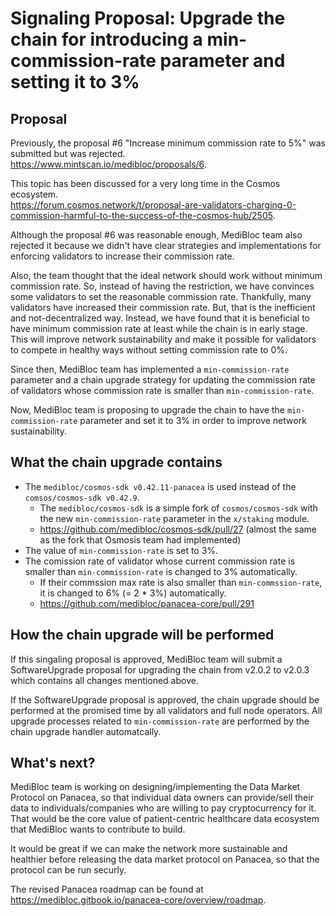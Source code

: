 # Signaling Proposal: Upgrade the chain for introducing a min-commission-rate parameter and setting it to 3%


## Proposal

Previously, the proposal #6 "Increase minimum commission rate to 5%" was submitted but was rejected.<br>
https://www.mintscan.io/medibloc/proposals/6.

This topic has been discussed for a very long time in the Cosmos ecosystem.<br>
https://forum.cosmos.network/t/proposal-are-validators-charging-0-commission-harmful-to-the-success-of-the-cosmos-hub/2505.

Although the proposal #6 was reasonable enough, MediBloc team also rejected it because we didn't have clear strategies and implementations for enforcing validators to increase their commission rate.

Also, the team thought that the ideal network should work without minimum commission rate. So, instead of having the restriction, we have convinces some validators to set the reasonable commission rate. Thankfully, many validators have increased their commission rate. But, that is the inefficient and not-decentralized way. Instead, we have found that it is beneficial to have minimum commission rate at least while the chain is in early stage. This will improve network sustainability and make it possible for validators to compete in healthy ways without setting commission rate to 0%.

Since then, MediBloc team has implemented a `min-commission-rate` parameter and a chain upgrade strategy for updating the commission rate of validators whose commission rate is smaller than `min-commission-rate`.

Now, MediBloc team is proposing to upgrade the chain to have the `min-commission-rate` parameter and set it to 3% in order to improve network sustainability.


## What the chain upgrade contains

- The `medibloc/cosmos-sdk v0.42.11-panacea` is used instead of the `comsos/cosmos-sdk v0.42.9`.
    - The `medibloc/cosmos-sdk` is a simple fork of `cosmos/cosmos-sdk` with the new `min-commission-rate` parameter in the `x/staking` module.
    - https://github.com/medibloc/cosmos-sdk/pull/27 (almost the same as the fork that Osmosis team had implemented)
- The value of `min-commission-rate` is set to 3%.
- The comission rate of validator whose current commission rate is smaller than `min-commission-rate` is changed to 3% automatically.
    - If their commssion max rate is also smaller than `min-commssion-rate`, it is changed to 6% (= 2 * 3%) automatically.
    - https://github.com/medibloc/panacea-core/pull/291


## How the chain upgrade will be performed

If this singaling proposal is approved, MediBloc team will submit a SoftwareUpgrade proposal for upgrading the chain from v2.0.2 to v2.0.3 which contains all changes mentioned above.

If the SoftwareUpgrade proposal is approved, the chain upgrade should be performed at the promised time by all validators and full node operators. All upgrade processes related to `min-commission-rate` are performed by the chain upgrade handler automatcally.


## What's next?

MediBloc team is working on designing/implementing the Data Market Protocol on Panacea, so that individual data owners can provide/sell their data to individuals/companies who are willing to pay cryptocurrency for it.
That would be the core value of patient-centric healthcare data ecosystem that MediBloc wants to contribute to build.

It would be great if we can make the network more sustainable and healthier before releasing the data market protocol on Panacea, so that the protocol can be run securly.

The revised Panacea roadmap can be found at https://medibloc.gitbook.io/panacea-core/overview/roadmap.